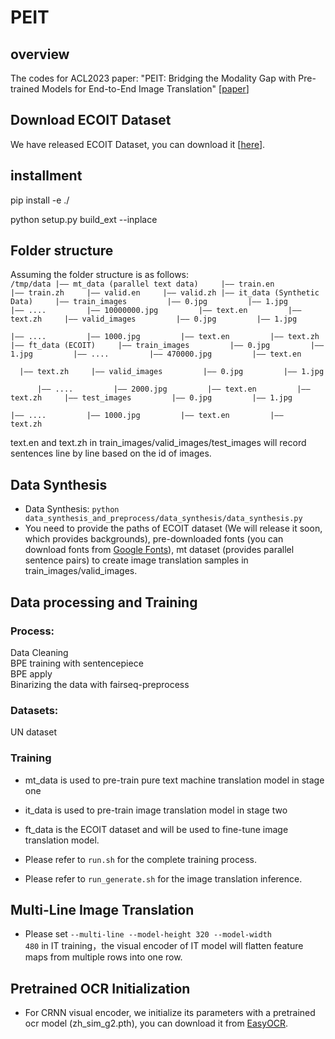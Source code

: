 # PEIT 
## overview
The codes for ACL2023 paper: "PEIT: Bridging the Modality Gap with Pre-trained Models for End-to-End Image Translation" [[paper](https://aclanthology.org/2023.acl-long.751/)]
## Download ECOIT Dataset
We have released ECOIT Dataset, you can download it [[here](https://pan.baidu.com/s/1UYSjSD6GUrt1tTqwgZlH0g?pwd=1fdg)].
## installment
pip install -e ./

python setup.py build_ext --inplace
## Folder structure
Assuming the folder structure is as follows:  
<code>/tmp/data
|—— mt_data (parallel text data)
    |—— train.en
    |—— train.zh
    |—— valid.en
    |—— valid.zh
|—— it_data (Synthetic Data)
    |—— train_images
        |—— 0.jpg
        |—— 1.jpg
        |—— ....
        |—— 10000000.jpg
        |—— text.en
        |—— text.zh
    |—— valid_images
        |—— 0.jpg
        |—— 1.jpg
        |—— ....
        |—— 1000.jpg
        |—— text.en
        |—— text.zh
|—— ft_data (ECOIT)
    |—— train_images
        |—— 0.jpg
        |—— 1.jpg
        |—— ....
        |—— 470000.jpg
        |—— text.en
        |—— text.zh
    |—— valid_images
        |—— 0.jpg
        |—— 1.jpg
        |—— ....
        |—— 2000.jpg
        |—— text.en
        |—— text.zh
    |—— test_images
        |—— 0.jpg
        |—— 1.jpg
        |—— ....
        |—— 1000.jpg
        |—— text.en
        |—— text.zh</code>
    

text.en and text.zh in train_images/valid_images/test_images will record sentences line by line based on the id of images.
## Data Synthesis
- Data Synthesis: <code>python data_synthesis_and_preprocess/data_synthesis/data_synthesis.py</code> 
- You need to provide the paths of ECOIT dataset (We will release it soon, which provides backgrounds), pre-downloaded fonts (you can download fonts from [Google Fonts](https://fonts.google.com/)), mt dataset (provides parallel sentence pairs) to create image translation samples in train_images/valid_images.
## Data processing and Training
### Process:  
Data Cleaning  
BPE training with sentencepiece  
BPE apply  
Binarizing the data with fairseq-preprocess  
### Datasets:  
UN dataset

### Training
- mt_data is used to pre-train pure text machine translation model in stage one
- it_data is used to pre-train image translation model in stage two
- ft_data is the ECOIT dataset and will be used to fine-tune image translation model.

- Please refer to <code>run.sh</code> for the complete training process.
- Please refer to <code>run_generate.sh</code> for the image translation inference.

## Multi-Line Image Translation
- Please set <code>--multi-line --model-height 320 --model-width 480</code> in IT training，the visual encoder of IT model will flatten feature maps from multiple rows into one row.

## Pretrained OCR Initialization
- For CRNN visual encoder, we initialize its parameters with a pretrained ocr model (zh_sim_g2.pth), you can download it from [EasyOCR](https://github.com/JaidedAI/EasyOCR).

